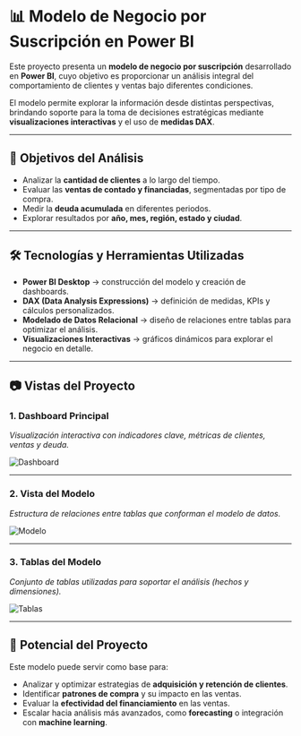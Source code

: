 # 📊 Modelo de Negocio por Suscripción en Power BI

Este proyecto presenta un **modelo de negocio por suscripción** desarrollado en **Power BI**, cuyo objetivo es proporcionar un análisis integral del comportamiento de clientes y ventas bajo diferentes condiciones.  

El modelo permite explorar la información desde distintas perspectivas, brindando soporte para la toma de decisiones estratégicas mediante **visualizaciones interactivas** y el uso de **medidas DAX**.

---

## 🎯 Objetivos del Análisis

- Analizar la **cantidad de clientes** a lo largo del tiempo.  
- Evaluar las **ventas de contado y financiadas**, segmentadas por tipo de compra.  
- Medir la **deuda acumulada** en diferentes periodos.  
- Explorar resultados por **año, mes, región, estado y ciudad**.  

---

## 🛠️ Tecnologías y Herramientas Utilizadas

- **Power BI Desktop** → construcción del modelo y creación de dashboards.  
- **DAX (Data Analysis Expressions)** → definición de medidas, KPIs y cálculos personalizados.  
- **Modelado de Datos Relacional** → diseño de relaciones entre tablas para optimizar el análisis.  
- **Visualizaciones Interactivas** → gráficos dinámicos para explorar el negocio en detalle.  

---

## 📷 Vistas del Proyecto

### 1. Dashboard Principal
_Visualización interactiva con indicadores clave, métricas de clientes, ventas y deuda._  

![Dashboard]([foto1.JPG](https://github.com/Daniel-AD10/Analisis-en-Powe-BI-/blob/main/foto1.JPG))

---

### 2. Vista del Modelo
_Estructura de relaciones entre tablas que conforman el modelo de datos._  

![Modelo]([foto2.JPG](https://github.com/Daniel-AD10/Analisis-en-Powe-BI-/blob/main/foto2.JPG))

---

### 3. Tablas del Modelo
_Conjunto de tablas utilizadas para soportar el análisis (hechos y dimensiones)._  

![Tablas]([foto3.JPG](https://github.com/Daniel-AD10/Analisis-en-Powe-BI-/blob/main/foto3.JPG))

---

## 🚀 Potencial del Proyecto

Este modelo puede servir como base para:  

- Analizar y optimizar estrategias de **adquisición y retención de clientes**.  
- Identificar **patrones de compra** y su impacto en las ventas.  
- Evaluar la **efectividad del financiamiento** en las ventas.  
- Escalar hacia análisis más avanzados, como **forecasting** o integración con **machine learning**.  
